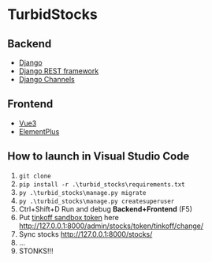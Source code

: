 # TurbidStocks
## Backend
- [Django](https://www.djangoproject.com/)
- [Django REST framework](https://www.django-rest-framework.org/)
- [Django Channels](https://channels.readthedocs.io/)
## Frontend
- [Vue3](https://v3.vuejs.org/)
- [ElementPlus](https://element-plus.org/#/en-US)

## How to launch in Visual Studio Code
1. `git clone`
1. `pip install -r .\turbid_stocks\requirements.txt`
1. `py .\turbid_stocks\manage.py migrate`
1. `py .\turbid_stocks\manage.py createsuperuser`
1. Ctrl+Shift+D Run and debug **Backend+Frontend** (F5)
1. Put [tinkoff sandbox token](https://tinkoffcreditsystems.github.io/invest-openapi/auth/#_2) here http://127.0.0.1:8000/admin/stocks/token/tinkoff/change/
1. Sync stocks http://127.0.0.1:8000/stocks/
1. ...
1. STONKS!!!

